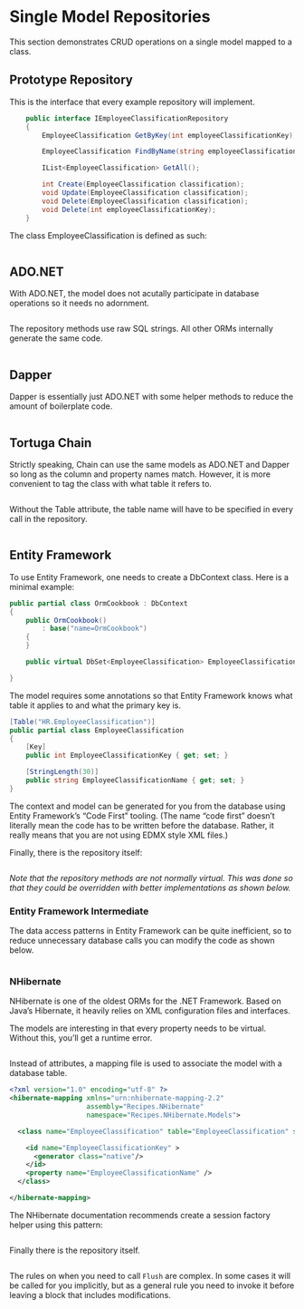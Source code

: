 ﻿# Single Model Repositories

This section demonstrates CRUD operations on a single model mapped to a class. 

## Prototype Repository


This is the interface that every example repository will implement. 

```csharp
    public interface IEmployeeClassificationRepository
    {
        EmployeeClassification GetByKey(int employeeClassificationKey);

        EmployeeClassification FindByName(string employeeClassificationName);

        IList<EmployeeClassification> GetAll();

        int Create(EmployeeClassification classification);
        void Update(EmployeeClassification classification);
        void Delete(EmployeeClassification classification);
        void Delete(int employeeClassificationKey);
    }
```

The class EmployeeClassification is defined as such:
```csharp [../Recipes.Core/Models/IEmployeeClassification.cs] IEmployeeClassification
```


## ADO.NET

With ADO.NET, the model does not acutally participate in database operations so it needs no adornment.

```csharp [../Recipes.Ado/Models/EmployeeClassification.cs] EmployeeClassification
```

The repository methods use raw SQL strings. All other ORMs internally generate the same code. 

```csharp [../Recipes.Ado/Repositories/EmployeeClassificationRepository.cs] EmployeeClassificationRepository
```

## Dapper

Dapper is essentially just ADO.NET with some helper methods to reduce the amount of boilerplate code.

```csharp [../Recipes.Dapper/Repositories/EmployeeClassificationRepository.cs] EmployeeClassificationRepository
```

## Tortuga Chain

Strictly speaking, Chain can use the same models as ADO.NET and Dapper so long as the column and property names match. However, it is more convenient to tag the class with what table it refers to.

```csharp [../Recipes.Tortuga.Chain/Models/EmployeeClassification.cs] EmployeeClassification
```
Without the Table attribute, the table name will have to be specified in every call in the repository.


```csharp [../Recipes.Tortuga.Chain/Repositories/EmployeeClassificationRepository.cs] EmployeeClassificationRepository
```


## Entity Framework

To use Entity Framework, one needs to create a DbContext class. Here is a minimal example:

```csharp
public partial class OrmCookbook : DbContext
{
    public OrmCookbook()
        : base("name=OrmCookbook")
    {
    }

    public virtual DbSet<EmployeeClassification> EmployeeClassifications { get; set; }

}
```

The model requires some annotations so that Entity Framework knows what table it applies to and what the primary key is.

```csharp
[Table("HR.EmployeeClassification")]
public partial class EmployeeClassification
{
    [Key]
    public int EmployeeClassificationKey { get; set; }

    [StringLength(30)]
    public string EmployeeClassificationName { get; set; }
}
```

The context and model can be generated for you from the database using Entity Framework’s “Code First” tooling. (The name “code first” doesn’t literally mean the code has to be written before the database. Rather, it really means that you are not using EDMX style XML files.)

Finally, there is the repository itself:

```csharp [../Recipes.EntityFramework/Repositories/EmployeeClassificationRepository.cs] EmployeeClassificationRepository
```
*Note that the repository methods are not normally virtual. This was done so that they could be overridden with better implementations as shown below.*

### Entity Framework Intermediate

The data access patterns in Entity Framework can be quite inefficient, so to reduce unnecessary database calls you can modify the code as shown below.

```csharp [../Recipes.EntityFramework/Repositories/EmployeeClassificationRepository_Intermediate.cs] EmployeeClassificationRepository_Intermediate
```

### NHibernate

NHibernate is one of the oldest ORMs for the .NET Framework. Based on Java’s Hibernate, it heavily relies on XML configuration files and interfaces.

The models are interesting in that every property needs to be virtual. Without this, you’ll get a runtime error.

```csharp [../Recipes.NHibernate/Models/EmployeeClassification.cs] EmployeeClassification
```

Instead of attributes, a mapping file is used to associate the model with a database table.

```xml
<?xml version="1.0" encoding="utf-8" ?>
<hibernate-mapping xmlns="urn:nhibernate-mapping-2.2"
                   assembly="Recipes.NHibernate"
                   namespace="Recipes.NHibernate.Models">

  <class name="EmployeeClassification" table="EmployeeClassification" schema="HR">

    <id name="EmployeeClassificationKey" >
      <generator class="native"/>
    </id>
    <property name="EmployeeClassificationName" />
  </class>

</hibernate-mapping>
```

The NHibernate documentation recommends create a session factory helper using this pattern:

```csharp [../Recipes.NHibernate/Repositories/EmployeeClassificationRepository.cs] EmployeeClassificationRepository
```

Finally there is the repository itself.

```csharp [../Recipes.NHibernate/Repositories/EmployeeClassificationRepository.cs] EmployeeClassificationRepository
```

The rules on when you need to call `Flush` are complex. In some cases it will be called for you implicitly, but as a general rule you need to invoke it before leaving a block that includes modifications.


